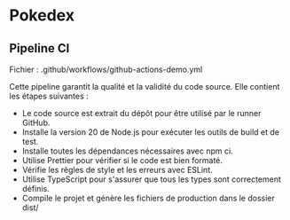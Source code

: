 # Pokedex

## Pipeline CI

Fichier : .github/workflows/github-actions-demo.yml

Cette pipeline garantit la qualité et la validité du code source. Elle contient les étapes suivantes :

- Le code source est extrait du dépôt pour être utilisé par le runner GitHub.
- Installe la version 20 de Node.js pour exécuter les outils de build et de test.
- Installe toutes les dépendances nécessaires avec npm ci.
- Utilise Prettier pour vérifier si le code est bien formaté.
- Vérifie les règles de style et les erreurs avec ESLint.
- Utilise TypeScript pour s'assurer que tous les types sont correctement définis.
- Compile le projet et génère les fichiers de production dans le dossier dist/
